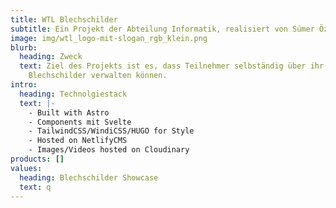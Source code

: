 ```yaml
---
title: WTL Blechschilder
subtitle: Ein Projekt der Abteilung Informatik, realisiert von Sümer Özden
image: img/wtl_logo-mit-slogan_rgb_klein.png
blurb:
  heading: Zweck
  text: Ziel des Projekts ist es, dass Teilnehmer selbständig über ihr Handy die
    Blechschilder verwalten können.
intro:
  heading: Technolgiestack
  text: |-
    - Built with Astro
    - Components mit Svelte
    - TailwindCSS/WindiCSS/HUGO for Style
    - Hosted on NetlifyCMS
    - Images/Videos hosted on Cloudinary
products: []
values:
  heading: Blechschilder Showcase
  text: q
---
```


